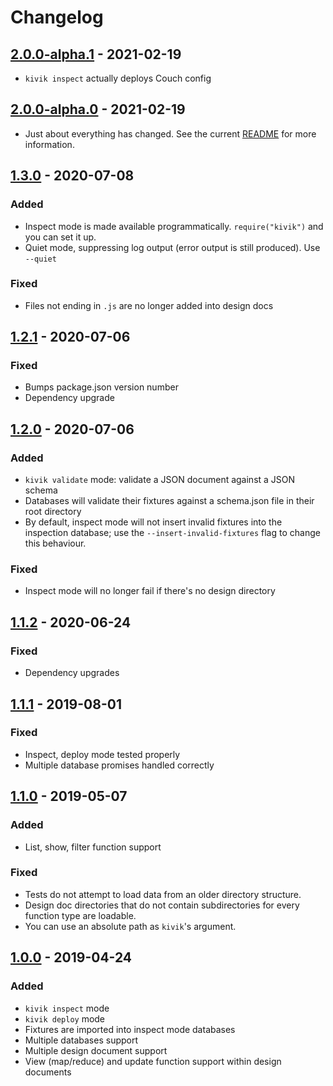 # Changelog

## [2.0.0-alpha.1] - 2021-02-19

- `kivik inspect` actually deploys Couch config

## [2.0.0-alpha.0] - 2021-02-19

- Just about everything has changed. See the current [README](README.md) for more information.

## [1.3.0] - 2020-07-08

### Added

- Inspect mode is made available programmatically. `require("kivik")` and you can set it up.
- Quiet mode, suppressing log output (error output is still produced). Use `--quiet`

### Fixed

- Files not ending in `.js` are no longer added into design docs

## [1.2.1] - 2020-07-06

### Fixed

- Bumps package.json version number
- Dependency upgrade

## [1.2.0] - 2020-07-06

### Added

- `kivik validate` mode: validate a JSON document against a JSON schema
- Databases will validate their fixtures against a schema.json file in their root directory
- By default, inspect mode will not insert invalid fixtures into the inspection database; use the `--insert-invalid-fixtures` flag to change this behaviour.

### Fixed

- Inspect mode will no longer fail if there's no design directory

## [1.1.2] - 2020-06-24

### Fixed

- Dependency upgrades

## [1.1.1] - 2019-08-01

### Fixed

- Inspect, deploy mode tested properly
- Multiple database promises handled correctly

## [1.1.0] - 2019-05-07

### Added

- List, show, filter function support

### Fixed

- Tests do not attempt to load data from an older directory structure.
- Design doc directories that do not contain subdirectories for every function type are loadable.
- You can use an absolute path as `kivik`'s argument.

## [1.0.0] - 2019-04-24

### Added

- `kivik inspect` mode
- `kivik deploy` mode
- Fixtures are imported into inspect mode databases
- Multiple databases support
- Multiple design document support
- View (map/reduce) and update function support within design documents

[2.0.0-alpha.1]: https://github.com/crkn-rcdr/kivik/releases/tag/v2.0.0-alpha.1
[2.0.0-alpha.0]: https://github.com/crkn-rcdr/kivik/releases/tag/v2.0.0-alpha.0
[1.3.0]: https://github.com/crkn-rcdr/kivik/releases/tag/v1.3.0
[1.2.1]: https://github.com/crkn-rcdr/kivik/releases/tag/v1.2.1
[1.2.0]: https://github.com/crkn-rcdr/kivik/releases/tag/v1.2.0
[1.1.2]: https://github.com/crkn-rcdr/kivik/releases/tag/v1.1.2
[1.1.1]: https://github.com/crkn-rcdr/kivik/releases/tag/v1.1.1
[1.1.0]: https://github.com/crkn-rcdr/kivik/releases/tag/v1.1.0
[1.0.0]: https://github.com/crkn-rcdr/kivik/releases/tag/v1.0.0
